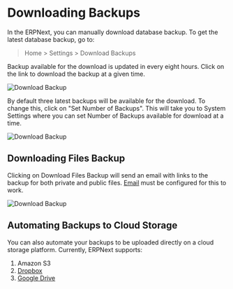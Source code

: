 <!-- add-breadcrumbs -->
# Downloading Backups

In the ERPNext, you can manually download database backup. To get the latest database backup, go to:

> Home > Settings > Download Backups

Backup available for the download is updated in every eight hours. Click on the link to download the backup at a given time.

<img class="screenshot" alt="Download Backup" src="{{docs_base_url}}/assets/img/articles/download-backup-1.png">

By default three latest backups will be available for the download. To change this, click on "Set Number of Backups". This will take you to System Settings where you can set Number of Backups available for download at a time.

<img class="screenshot" alt="Download Backup" src="{{docs_base_url}}/assets/img/articles/download-backup-2.png">

## Downloading Files Backup

Clicking on Download Files Backup will send an email with links to the backup for both private and public files. [Email](/docs/v13/user/manual/en/setting-up/email) must be configured for this to work.

<img class="screenshot" alt="Download Backup" src="{{docs_base_url}}/assets/img/articles/download-backup-files.png">

## Automating Backups to Cloud Storage

You can also automate your backups to be uploaded directly on a cloud storage platform. Currently, ERPNext supports:

1. Amazon S3
1. [Dropbox](/docs/v13/user/manual/en/erpnext_integration/dropbox-backup)
1. [Google Drive](/docs/v13/user/manual/en/erpnext_integration/google_drive)



